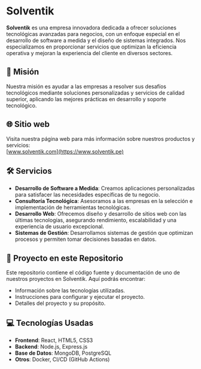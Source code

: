 # Solventik

**Solventik** es una empresa innovadora dedicada a ofrecer soluciones tecnológicas avanzadas para negocios, con un enfoque especial en el desarrollo de software a medida y el diseño de sistemas integrados. Nos especializamos en proporcionar servicios que optimizan la eficiencia operativa y mejoran la experiencia del cliente en diversos sectores.

## 🚀 Misión

Nuestra misión es ayudar a las empresas a resolver sus desafíos tecnológicos mediante soluciones personalizadas y servicios de calidad superior, aplicando las mejores prácticas en desarrollo y soporte tecnológico.

## 🌐 Sitio web

Visita nuestra página web para más información sobre nuestros productos y servicios:  
[www.solventik.com](https://www.solventik.pe)

## 🛠️ Servicios

- **Desarrollo de Software a Medida**: Creamos aplicaciones personalizadas para satisfacer las necesidades específicas de tu negocio.
- **Consultoría Tecnológica**: Asesoramos a las empresas en la selección e implementación de herramientas tecnológicas.
- **Desarrollo Web**: Ofrecemos diseño y desarrollo de sitios web con las últimas tecnologías, asegurando rendimiento, escalabilidad y una experiencia de usuario excepcional.
- **Sistemas de Gestión**: Desarrollamos sistemas de gestión que optimizan procesos y permiten tomar decisiones basadas en datos.

## 📂 Proyecto en este Repositorio

Este repositorio contiene el código fuente y documentación de uno de nuestros proyectos en Solventik. Aquí podrás encontrar:

- Información sobre las tecnologías utilizadas.
- Instrucciones para configurar y ejecutar el proyecto.
- Detalles del proyecto y su propósito.

## 💻 Tecnologías Usadas

- **Frontend**: React, HTML5, CSS3
- **Backend**: Node.js, Express.js
- **Base de Datos**: MongoDB, PostgreSQL
- **Otros**: Docker, CI/CD (GitHub Actions)
